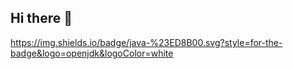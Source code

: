 ## Hi there 👋

https://img.shields.io/badge/java-%23ED8B00.svg?style=for-the-badge&logo=openjdk&logoColor=white
